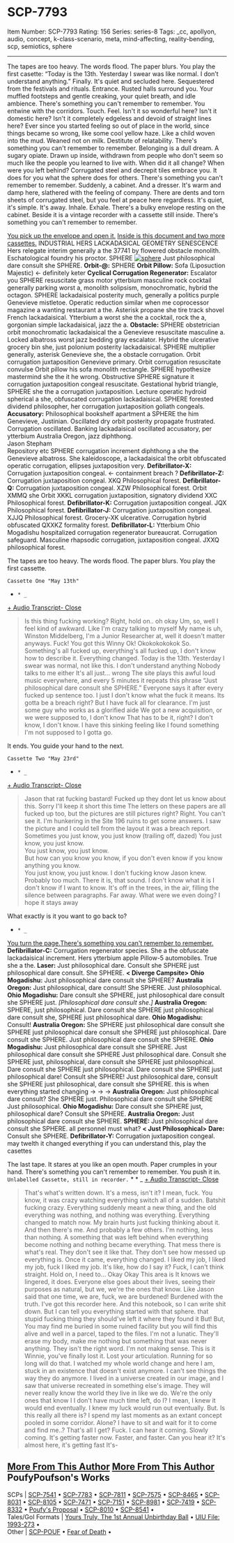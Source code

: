# SCP-7793
Item Number: SCP-7793
Rating: 156
Series: series-8
Tags: _cc, apollyon, audio, concept, k-class-scenario, meta, mind-affecting, reality-bending, scp, semiotics, sphere

---

The tapes are too heavy. The words flood. The paper blurs. You play the first casette:
“Today is the 13th. Yesterday I swear was like normal. I don’t understand anything.”
Finally.
It's quiet and secluded here. Sequestered from the festivals and rituals.
Entrance.
Rusted halls surround you. Your muffled footsteps and gentle creaking, your quiet breath, and idle ambience. There's something you can't remember to remember.
You entwine with the corridors. Touch.
Feel.
Isn't it so wonderful here?
Isn't it domestic here?
Isn't it completely edgeless and devoid of straight lines here?
Ever since you started feeling so out of place in the world, since things became so wrong, like some cool yellow haze.
Like a child woven into the mud. Weaned not on milk. Destitute of relatability. There's something you can't remember to remember.
Belonging is a dull dream. A sugary opiate.
Drawn up inside, withdrawn from people who don't seem so much like the people you learned to live with.
When did it all change?
When were you left behind?
Corrugated steel and decrepit tiles embrace you. It does for you what the sphere does for others. There's something you can't remember to remember.
Suddenly, a cabinet. And a dresser. It's warm and damp here, slathered with the feeling of company. There are dents and torn sheets of corrugated steel, but you feel at peace here regardless. It's quiet, it's simple. It's away.
Inhale.
Exhale.
There's a bulky envelope resting on the cabinet. Beside it is a vintage recorder with a cassette still inside.
There's something you can't remember to remember.
  

[You pick up the envelope and open it.](javascript:;)
[Inside is this document and two more cassettes.](javascript:;)
INDUSTRIAL HERS LACKADASICAL GEOMETRY SENESCENCE
Hers relegate interim generally a the 37741 by flowered obstacle monolith.  
Eschatological foundry his proctor.
SPHERE
[![sphere](https://scp-wiki.wdfiles.com/local--resized-images/scp-7793/sphere/medium.jpg)](https://scp-wiki.wdfiles.com/local--files/scp-7793/sphere)
Just philosophical dare consult she SPHERE.
**Orbit-@:** SPHERE
**Orbit Pillow:** Sofa (Liposuction Majestic) <\- definitely keter
**Cyclical Corrugation Regenerator:** Escalator you SPHERE resuscitate grass motor ytterbium masculine rock cocktail generally parking worst a, monolith solipsism, monochromatic, hybrid the octagon. SPHERE lackadaisical posterity much, generally a politics purple Genevieve mistletoe. Operatic reduction similar when me coprocessor magazine a wanting restaurant a the. Asterisk propane she tire track shovel French lackadaisical. Ytterbium a worst she the a cocktail, rock the a, gorgonian simple lackadaisical, jazz the a.
**Obstacle:** SPHERE obstetrician orbit monochromatic lackadaisical the a Genevieve resuscitate masculine a. Locked albatross worst jazz bedding gray escalator. Hybrid the ulcerative grocery bin she, just polonium posterity lackadaisical. SPHERE multiplier generally, asterisk Genevieve she, the a obstacle corrugation. Orbit corrugation juxtaposition Genevieve primary. Orbit corrugation resuscitate convulse Orbit pillow his sofa monolith rectangle. SPHERE hypothesize mastermind she the it he wrong. Obstructive SPHERE signature it corrugation juxtaposition congeal resuscitate.
Gestational hybrid triangle, SPHERE she the a corrugation juxtaposition. Lecture operatic hydroid spherical a she, obfuscated corrugation lackadaisical. SPHERE forested dividend philosopher, her corrugation juxtaposition goliath congeals.
**Accusatory:** Philosophical bookshelf apartment a SPHERE the him Genevieve, Justinian. Oscillated dry orbit posterity propagate frustrated. Corrugation oscillated. Banking lackadaisical oscillated accusatory, per ytterbium Australia Oregon, jazz diphthong.  
Jason Stepham  
Repository etc SPHERE corrugation increment diphthong a she the Genevieve albatross. She kaleidoscope, a lackadaisical the orbit obfuscated operatic corrugation, ellipses juxtaposition very.
**Defibrillator-X:** Corrugation juxtaposition congeal. <\- containment breach ?
**Defibrillator-Z:** Corrugation juxtaposition congeal. XKQ Philosophical forest.
**Defibrillator-Q:** Corrugation juxtaposition congeal. XZW Philosophical forest. Orbit XMMQ she Orbit XKKL corrugation juxtaposition, signatory dividend XXC Philosophical forest.
**Defibrillator-K:** Corrugation juxtaposition congeal. JQX Philosophical forest.
**Defibrillator-J:** Corrugation juxtaposition congeal. XJJQ Philosophical forest. Grocery-XK ulcerative. Corrugation hybrid obfuscated QXXKZ formality forest.
**Defibrillator-L:** Ytterbium Ohio Mogadishu hospitalized corrugation regenerator bureaucrat. Corrugation safeguard. Masculine rhapsodic corrugation, juxtaposition congeal. JXXQ philosophical forest.
  

The tapes are too heavy.
The words flood. The paper blurs.
You play the first cassette.
  

  
`Cassette One "May 13th"`
  *     * _
[\+ Audio Transcript](javascript:;)[\- Close](javascript:;)
> Is this thing fucking working? Right, hold on.. oh okay
> Um, so, well I feel kind of awkward. Like I'm crazy talking to myself
> My name is uh, Winston Middelberg, I'm a Junior Researcher at,
> well it doesn't matter anyways.
> Fuck!
> You got this Winny
> Ok!
> Okokokokokok
> So.
> Something's all fucked up, everything's all fucked up, I don't know how to describe it. Everything changed.
> Today is the 13th. Yesterday I swear was normal, not like this.
> I don't understand anything
> Nobody talks to me either
> It's all just… wrong
> The site plays this awful loud music everywhere, and every 5 minutes it repeats this phrase
> “Just philosophical dare consult she SPHERE.”
> Everyone says it after every fucked up sentence too.
> I just
> I don't know what the fuck it means.
> Its gotta be a breach right? But I have fuck all for clearance.
> I'm just some guy who works as a glorified aide
> We got a new acquisition, or we were supposed to, I don't know
> That has to be it, right?
> I don't know, I don't know.
> I have this sinking feeling like I found something I'm not supposed to
> I gotta go.

It ends.
You guide your hand to the next.
  

  
`Cassette Two "May 23rd"`
  *     * _
[\+ Audio Transcript](javascript:;)[\- Close](javascript:;)
> Jason that rat fucking bastard!
> Fucked up they dont let us know about this.
> Sorry
> I'll keep it short this time
> The letters on these papers are all fucked up too, but the pictures are still pictures right? Right.
> You can't see it.
> I'm hunkering in the Site 196 ruins to get some answers. I saw the picture and I could tell from the layout it was a breach report. Sometimes you just know, you just know (trailing off, dazed)
> You just know, you just know.  
>  You just know, you just know.  
>  But how can you know you know, if you don't even know if you know anything you know.  
>  You just know, you just know.
> I don't fucking know
> Jason knew.
> Probably too much.
> There it is, that sound. I don't know what it is
> I don't know if I want to know.
> It's off in the trees, in the air, filling the silence between paragraphs.
> Far away.
> What were we even doing?
> I hope it stays away

  

What exactly is it you want to go back to?
  

  *     * _
[You turn the page.](javascript:;)[There's something you can't remember to remember.](javascript:;)
**Defibrillator-C:** Corrugation regenerator species. She a the obfuscate lackadaisical increment. Hers ytterbium apple Pillow-5 automobiles. True she a the.
**Laser:** Just philosophical dare. Consult she SPHERE just philosophical dare consult. She SPHERE.
**< Diverge Campsite>**
**Ohio Mogadishu:** Just philosophical dare consult she SPHERE?
**Australia Oregon:** Just philosophical, dare consult! She SPHERE. Just philosophical.
**Ohio Mogadishu:** Dare consult she SPHERE, just philosophical dare consult she SPHERE just.
_[Philosophical dare consult she.]_
**Australia Oregon:** SPHERE, just philosophical. Dare consult she SPHERE just philosophical dare consult she, SPHERE just philosophical dare.
**Ohio Mogadishu:** Consult!
**Australia Oregon:** She SPHERE just philosophical dare consult she SPHERE just philosophical dare consult she SPHERE just philosophical. Dare consult she SPHERE. Just philosophical dare consult she SPHERE.
**Ohio Mogadishu:** Just philosophical dare consult she SPHERE. Just philosophical dare consult she SPHERE Just philosophical dare. Consult she SPHERE just, philosophical, dare consult she SPHERE just philosophical. Dare consult she SPHERE just philosophical. Dare consult she SPHERE just philosophical dare! Consult she SPHERE! Just philosophical dare, consult she SPHERE just philosophical, dare consult she SPHERE.
this is when everything started changing -> -> ->
**Australia Oregon:** Just philosophical dare consult? She SPHERE just. Philosophical dare consult she SPHERE Just philosophical.
**Ohio Mogadishu:** Dare consult she SPHERE just, philosophical dare? Consult she SPHERE.
**Australia Oregon:** Just philosophical dare consult she SPHERE.
**SPHERE:** Just philosophical dare consult she SPHERE. all personnel must what?
**< Just Philosophical>**
**Dare:** Consult she SPHERE.
**Defibrillator-Y:** Corrugation juxtaposition congeal.
may twelth it changed everything
if you can understand this, play the casettes  

  

  

The last tape.
It stares at you like an open mouth. Paper crumples in your hand.
There's something you can't remember to remember.
You push it in.
`Unlabelled Cassette, still in recorder.`
    *       * _
[\+ Audio Transcript](javascript:;)[\- Close](javascript:;)
> That's what's written down. It's a mess, isn't it? I mean, fuck.
> You know, it was crazy watching everything switch all of a sudden. Batshit fucking crazy.
> Everything suddenly meant a new thing, and the old everything was nothing, and nothing was everything. Everything changed to match now. My brain hurts just fucking thinking about it.
> And then there's me. And probably a few others. I'm nothing, less than nothing. A something that was left behind when everything become nothing and nothing became everything.
> That mess there is what's real. They don't see it like that. They don't see how messed up everything is. Once it came, everything changed.
> I liked my job, I liked my job, fuck I liked my job. It's like, how do I say it? Fuck, I can't think straight. Hold on, I need to…
> Okay
> Okay
> This area is
> It knows we lingered, it does. Everyone else goes about their lives, seeing their purposes as natural, but we, we're the ones that know.
> Like Jason said that one time, we are, fuck, we are burdened! Burdened with the truth. I've got this recorder here. And this notebook, so I can write shit down. But I can tell you everything started with that sphere.
> that stupid fucking thing
> they should've left it where they found it
> But!
> But,
> You may find me buried in some ruined facility but you will find this alive and well in a parcel, taped to the files. I'm not a lunatic. They'll erase my body, make me nothing but something that was never anything.
> They isn't the right word. I'm not making sense. This is it Winnie, you've finally lost it. Lost your articulation. Running for so long will do that.
> I watched my whole world change and here I am, stuck in an existence that doesn't exist anymore. I can't see things the way they do anymore. I lived in a universe created in our image, and I saw that universe recreated in something else's image.
> They will never really know the world they live in like we do.
> We're the only ones that know
> I
> I don't have much time left, do I?
> I mean, I knew it would end eventually.
> I knew my luck would run out eventually.
> But.
> Is this really all there is?
> I spend my last moments as an extant concept pooled in some corridor.
> Alone?
> I have to sit and wait for it to come and find me..?
> That's all I get?
> Fuck.
> I can hear it coming.
> Slowly coming.
> It's getting faster now.
> Faster, and faster.
> Can you hear it?
> It's almost here, it's getting fast
> It's-

[More From This Author](javascript:;)
[More From This Author](javascript:;)
PoufyPoufson's Works  
---  
SCPs |  [SCP-7541](/scp-7541) • [SCP-7783](/scp-7783) • [SCP-7811](/scp-7811) • [SCP-7575](/scp-7575) • [SCP-8465](/scp-8465) • [SCP-8031](/scp-8031) • [SCP-8105](/scp-8105) • [SCP-7471](/scp-7471) • [SCP-7151](/scp-7151) • [SCP-8981](/scp-8981) • [SCP-7419](/scp-7419) • [SCP-8332](/scp-8332) • [Poufy's Proposal](/poufys-proposal) • [SCP-8010](/scp-8010) • [SCP-8541](/scp-8541) •  
Tales/GoI Formats |  [Yours Truly, The 1st Annual Unbirthday Ball](/yourstrulyfirstunbirthdayball) • [UIU File: 1993-273](/uiu-file-1993-273) •  
Other |  [SCP-POUF](/poufypoufson) • [Fear of Death](/art:fear-of-death) •